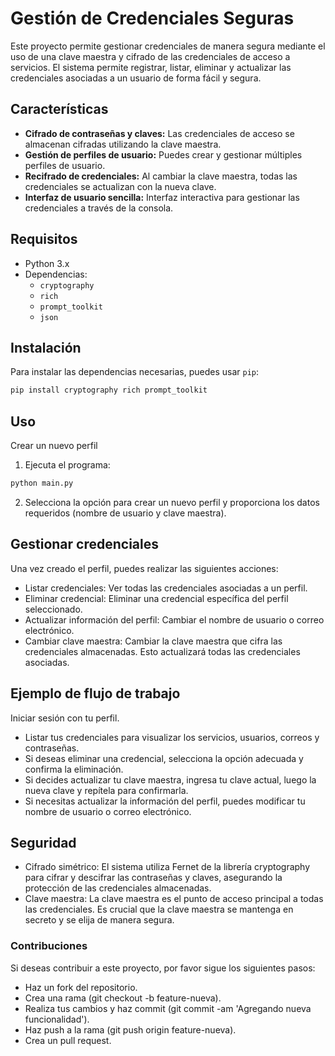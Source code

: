 # Gestión de Credenciales Seguras

Este proyecto permite gestionar credenciales de manera segura mediante el uso de una clave maestra y cifrado de las credenciales de acceso a servicios. El sistema permite registrar, listar, eliminar y actualizar las credenciales asociadas a un usuario de forma fácil y segura.

## Características

- **Cifrado de contraseñas y claves:** Las credenciales de acceso se almacenan cifradas utilizando la clave maestra.
- **Gestión de perfiles de usuario:** Puedes crear y gestionar múltiples perfiles de usuario.
- **Recifrado de credenciales:** Al cambiar la clave maestra, todas las credenciales se actualizan con la nueva clave.
- **Interfaz de usuario sencilla:** Interfaz interactiva para gestionar las credenciales a través de la consola.

## Requisitos

- Python 3.x
- Dependencias:
  - `cryptography`
  - `rich`
  - `prompt_toolkit`
  - `json`

## Instalación

Para instalar las dependencias necesarias, puedes usar `pip`:

```bash
pip install cryptography rich prompt_toolkit
```
## Uso
Crear un nuevo perfil
1. Ejecuta el programa:
  ```bash
python main.py
``` 
2. Selecciona la opción para crear un nuevo perfil y proporciona los datos requeridos (nombre de usuario y clave maestra).

## Gestionar credenciales
Una vez creado el perfil, puedes realizar las siguientes acciones:

- Listar credenciales: Ver todas las credenciales asociadas a un perfil.
- Eliminar credencial: Eliminar una credencial específica del perfil seleccionado.
- Actualizar información del perfil: Cambiar el nombre de usuario o correo electrónico.
- Cambiar clave maestra: Cambiar la clave maestra que cifra las credenciales almacenadas. Esto actualizará todas las credenciales asociadas.

## Ejemplo de flujo de trabajo
Iniciar sesión con tu perfil.

- Listar tus credenciales para visualizar los servicios, usuarios, correos y contraseñas.
- Si deseas eliminar una credencial, selecciona la opción adecuada y confirma la eliminación.
- Si decides actualizar tu clave maestra, ingresa tu clave actual, luego la nueva clave y repítela para confirmarla.
- Si necesitas actualizar la información del perfil, puedes modificar tu nombre de usuario o correo electrónico.

## Seguridad

- Cifrado simétrico: El sistema utiliza Fernet de la librería cryptography para cifrar y descifrar las contraseñas y claves, asegurando la protección de las credenciales almacenadas.
- Clave maestra: La clave maestra es el punto de acceso principal a todas las credenciales. Es crucial que la clave maestra se mantenga en secreto y se elija de manera segura.

### Contribuciones
Si deseas contribuir a este proyecto, por favor sigue los siguientes pasos:

- Haz un fork del repositorio.
- Crea una rama (git checkout -b feature-nueva).
- Realiza tus cambios y haz commit (git commit -am 'Agregando nueva funcionalidad').
- Haz push a la rama (git push origin feature-nueva).
- Crea un pull request.
